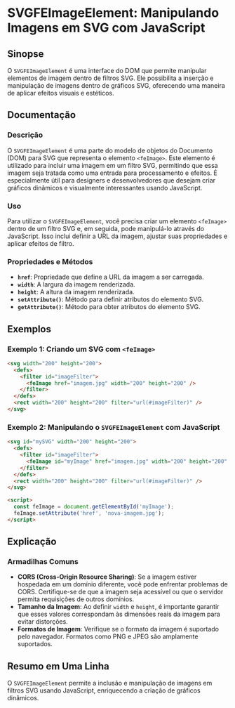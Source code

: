 <!--
Meta Description: # SVGFEImageElement: Manipulando Imagens em SVG com JavaScript ## Sinopse O `SVGFEImageElement` é uma interface do DOM que permite manipular elementos...
Meta Keywords: imagem, svg, 200, que, para
-->

# SVGFEImageElement: Manipulando Imagens em SVG com JavaScript

## Sinopse
O `SVGFEImageElement` é uma interface do DOM que permite manipular elementos de imagem dentro de filtros SVG. Ele possibilita a inserção e manipulação de imagens dentro de gráficos SVG, oferecendo uma maneira de aplicar efeitos visuais e estéticos.

## Documentação
### Descrição
O `SVGFEImageElement` é uma parte do modelo de objetos do Documento (DOM) para SVG que representa o elemento `<feImage>`. Este elemento é utilizado para incluir uma imagem em um filtro SVG, permitindo que essa imagem seja tratada como uma entrada para processamento e efeitos. É especialmente útil para designers e desenvolvedores que desejam criar gráficos dinâmicos e visualmente interessantes usando JavaScript.

### Uso
Para utilizar o `SVGFEImageElement`, você precisa criar um elemento `<feImage>` dentro de um filtro SVG e, em seguida, pode manipulá-lo através do JavaScript. Isso inclui definir a URL da imagem, ajustar suas propriedades e aplicar efeitos de filtro.

### Propriedades e Métodos
- **`href`**: Propriedade que define a URL da imagem a ser carregada.
- **`width`**: A largura da imagem renderizada.
- **`height`**: A altura da imagem renderizada.
- **`setAttribute()`**: Método para definir atributos do elemento SVG.
- **`getAttribute()`**: Método para obter atributos do elemento SVG.

## Exemplos
### Exemplo 1: Criando um SVG com `<feImage>`
```html
<svg width="200" height="200">
  <defs>
    <filter id="imageFilter">
      <feImage href="imagem.jpg" width="200" height="200" />
    </filter>
  </defs>
  <rect width="200" height="200" filter="url(#imageFilter)" />
</svg>
```

### Exemplo 2: Manipulando o `SVGFEImageElement` com JavaScript
```html
<svg id="mySVG" width="200" height="200">
  <defs>
    <filter id="imageFilter">
      <feImage id="myImage" href="imagem.jpg" width="200" height="200" />
    </filter>
  </defs>
  <rect width="200" height="200" filter="url(#imageFilter)" />
</svg>

<script>
  const feImage = document.getElementById('myImage');
  feImage.setAttribute('href', 'nova-imagem.jpg');
</script>
```

## Explicação
### Armadilhas Comuns
- **CORS (Cross-Origin Resource Sharing)**: Se a imagem estiver hospedada em um domínio diferente, você pode enfrentar problemas de CORS. Certifique-se de que a imagem seja acessível ou que o servidor permita requisições de outros domínios.
- **Tamanho da Imagem**: Ao definir `width` e `height`, é importante garantir que esses valores correspondam às dimensões reais da imagem para evitar distorções.
- **Formatos de Imagem**: Verifique se o formato da imagem é suportado pelo navegador. Formatos como PNG e JPEG são amplamente suportados.

## Resumo em Uma Linha
O `SVGFEImageElement` permite a inclusão e manipulação de imagens em filtros SVG usando JavaScript, enriquecendo a criação de gráficos dinâmicos.